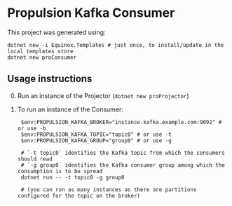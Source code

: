# Propulsion Kafka Consumer

This project was generated using:

    dotnet new -i Equinox.Templates # just once, to install/update in the local templates store
    dotnet new proConsumer

## Usage instructions

0. Run an instance of the Projector (`dotnet new proProjector`)

1. To run an instance of the Consumer:

        $env:PROPULSION_KAFKA_BROKER="instance.kafka.example.com:9092" # or use -b
        $env:PROPULSION_KAFKA_TOPIC="topic0" # or use -t
        $env:PROPULSION_KAFKA_GROUP="group0" # or use -g

        # `-t topic0` identifies the Kafka topic from which the consumers should read
        # `-g group0` identifies the Kafka consumer group among which the consumption is to be spread
        dotnet run -- -t topic0 -g group0

        # (you can run as many instances as there are partitions configured for the topic on the broker)